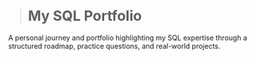 > # My SQL Portfolio
A personal journey and portfolio highlighting my SQL expertise through a structured roadmap, practice questions, and real-world projects.
